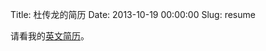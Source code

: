 Title: 杜传龙的简历
Date: 2013-10-19 00:00:00
Slug: resume

请看我的[英文简历](http://legendu.net/en/pages/resume.html)。

